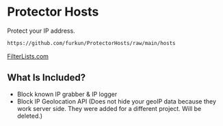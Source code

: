 # Protector Hosts
Protect your IP address.

```sh
https://github.com/furkun/ProtectorHosts/raw/main/hosts
```

[FilterLists.com](https://filterlists.com/lists/anti-ip-grabber-hosts)

## What Is Included?
- Block known IP grabber & IP logger
- Block IP Geolocation API (Does not hide your geoIP data because they work server side. They were added for a different project. Will be deleted.)
